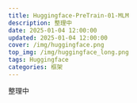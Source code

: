 ```yaml
---
title: Huggingface-PreTrain-01-MLM
description: 整理中
date: 2025-01-04 12:00:00
updated: 2025-01-04 12:00:00
cover: /img/huggingface.png
top_img: /img/huggingface_long.png
tags: Huggingface
categories: 框架
---
```


整理中
